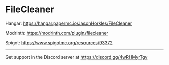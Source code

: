 # FileCleaner
Hangar: https://hangar.papermc.io/JasonHorkles/FileCleaner

Modrinth: https://modrinth.com/plugin/filecleaner

Spigot: https://www.spigotmc.org/resources/93372

---

Get support in the Discord server at https://discord.gg/4wRHMyrTgv

